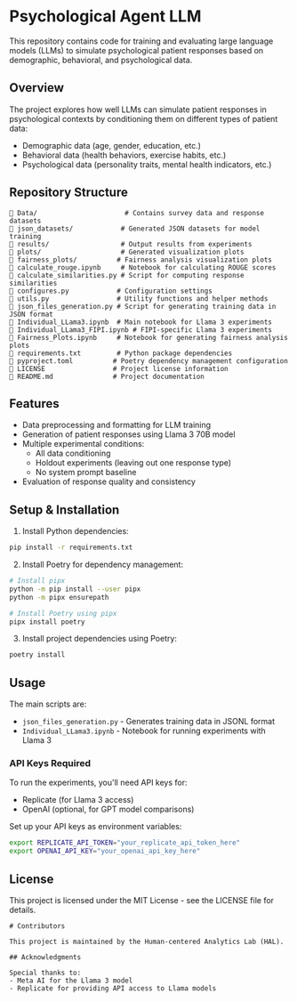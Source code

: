 # Psychological Agent LLM

This repository contains code for training and evaluating large language models (LLMs) to simulate psychological patient responses based on demographic, behavioral, and psychological data.

## Overview

The project explores how well LLMs can simulate patient responses in psychological contexts by conditioning them on different types of patient data:

- Demographic data (age, gender, education, etc.)
- Behavioral data (health behaviors, exercise habits, etc.) 
- Psychological data (personality traits, mental health indicators, etc.)

## Repository Structure

```
📂 Data/                      # Contains survey data and response datasets
📂 json_datasets/            # Generated JSON datasets for model training
📂 results/                  # Output results from experiments
📂 plots/                    # Generated visualization plots
📂 fairness_plots/          # Fairness analysis visualization plots
📜 calculate_rouge.ipynb     # Notebook for calculating ROUGE scores
📜 calculate_similarities.py # Script for computing response similarities
📜 configures.py            # Configuration settings
📜 utils.py                 # Utility functions and helper methods
📜 json_files_generation.py # Script for generating training data in JSON format
📜 Individual_LLama3.ipynb  # Main notebook for Llama 3 experiments
📜 Individual_LLama3_FIPI.ipynb # FIPI-specific Llama 3 experiments
📜 Fairness_Plots.ipynb     # Notebook for generating fairness analysis plots
📜 requirements.txt         # Python package dependencies
📜 pyproject.toml          # Poetry dependency management configuration
📜 LICENSE                 # Project license information
📜 README.md               # Project documentation
```

## Features

- Data preprocessing and formatting for LLM training
- Generation of patient responses using Llama 3 70B model
- Multiple experimental conditions:
  - All data conditioning
  - Holdout experiments (leaving out one response type)
  - No system prompt baseline
- Evaluation of response quality and consistency

## Setup & Installation

1. Install Python dependencies:
```bash
pip install -r requirements.txt
```

2. Install Poetry for dependency management:
```bash
# Install pipx
python -m pip install --user pipx
python -m pipx ensurepath

# Install Poetry using pipx
pipx install poetry
```

3. Install project dependencies using Poetry:
```bash
poetry install
```

## Usage

The main scripts are:

- `json_files_generation.py` - Generates training data in JSONL format
- `Individual_LLama3.ipynb` - Notebook for running experiments with Llama 3

### API Keys Required

To run the experiments, you'll need API keys for:
- Replicate (for Llama 3 access)
- OpenAI (optional, for GPT model comparisons)

Set up your API keys as environment variables:
```bash
export REPLICATE_API_TOKEN="your_replicate_api_token_here"
export OPENAI_API_KEY="your_openai_api_key_here"
```

## License

This project is licensed under the MIT License - see the LICENSE file for details.

```
# Contributors

This project is maintained by the Human-centered Analytics Lab (HAL).

## Acknowledgments

Special thanks to:
- Meta AI for the Llama 3 model
- Replicate for providing API access to Llama models
